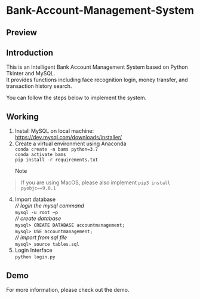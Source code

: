 # Bank-Account-Management-System

## Preview



## Introduction
This is an Intelligent Bank Account Management System based on Python Tkinter and MySQL.  
It provides functions including face recognition login, money transfer, and transaction history search.  

You can follow the steps below to implement the system.  

## Working
1. Install MySQL on local machine: https://dev.mysql.com/downloads/installer/  
2. Create a virtual environment using Anaconda  
    `conda create -n bams python=3.7`  
    `conda activate bams`  
    `pip install -r requirements.txt`
   > [!NOTE]
> If you are using MacOS, please also implement `pip3 install pyobjc==9.0.1`
4. Import database  
   _// login the mysql command_  
    `mysql -u root –p`  
   _// create database_  
    `mysql> CREATE DATABASE accountmanagement;`  
    `mysql> USE accountmanagement;`  
   _// import from sql file_  
    `mysql> source tables.sql`  
5. Login Interface  
    `python login.py`

## Demo
For more information, please check out the demo.

